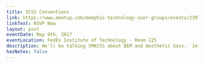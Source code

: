```yaml
---
title: SCSS Conventions
link: https://www.meetup.com/memphis-technology-user-groups/events/239710105/
linkText: RSVP Now
layout: post
eventDate: May 9th, 2017
eventLocation: FedEx Institute of Technology - Room 225
description: We'll be talking SMACSS about BEM and Aesthetic Sass.  Join us for what is apparently a controversial topic.
hasNotes: false
---
```

